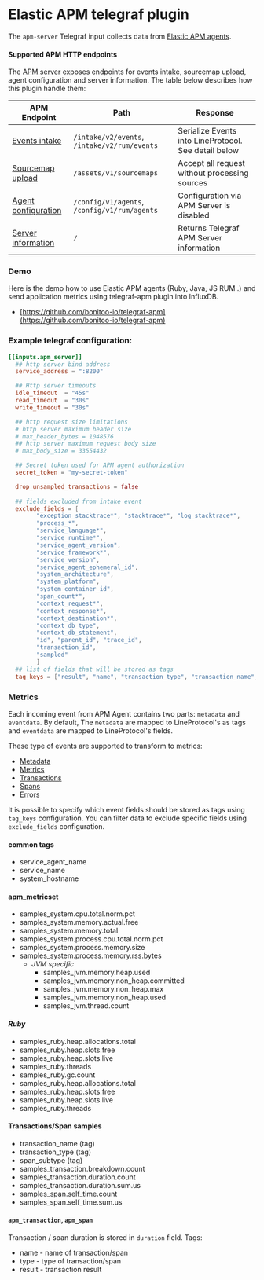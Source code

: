 # Elastic APM telegraf plugin

The `apm-server` Telegraf input collects data from [Elastic APM agents][apm_agents].

#### Supported APM HTTP endpoints
The [APM server][apm_endpoints] exposes endpoints for events intake, sourcemap upload, agent configuration and server information. 
The table below describes how this plugin handle them:

| APM Endpoint                                          | Path                                          | Response                                              |
|-------------------------------------------------------|-----------------------------------------------|-------------------------------------------------------|
| [Events intake][endpoint_events_intake]               | `/intake/v2/events`, `/intake/v2/rum/events`  | Serialize Events into LineProtocol. See detail below  |
| [Sourcemap upload][endpoint_sourcemap_upload]         | `/assets/v1/sourcemaps`                       | Accept all request without processing sources         |
| [Agent configuration][endpoint_agent_configuration]   | `/config/v1/agents`, `/config/v1/rum/agents`  | Configuration via APM Server is disabled              |
| [Server information][endpoint_server_information]     | `/`                                           | Returns Telegraf APM Server information               |


### Demo
Here is the demo how to use Elastic APM agents (Ruby, Java, JS RUM..) and send application metrics using telegraf-apm plugin into InfluxDB.
* [https://github.com/bonitoo-io/telegraf-apm](https://github.com/bonitoo-io/telegraf-apm)

### Example telegraf configuration:

```toml
[[inputs.apm_server]]
  ## http server bind address 
  service_address = ":8200"

  ## Http server timeouts
  idle_timeout  = "45s"
  read_timeout  = "30s"
  write_timeout = "30s"

  ## http request size limitations  
  # http server maximum header size
  # max_header_bytes = 1048576
  ## http server maximum request body size 	
  # max_body_size = 33554432

  ## Secret token used for APM agent authorization 
  secret_token = "my-secret-token"

  drop_unsampled_transactions = false
 
  ## fields excluded from intake event
  exclude_fields = [
        "exception_stacktrace*", "stacktrace*", "log_stacktrace*",
        "process_*",
        "service_language*",
        "service_runtime*",
        "service_agent_version",
        "service_framework*",
        "service_version",
        "service_agent_ephemeral_id",
        "system_architecture",
        "system_platform",
        "system_container_id",
        "span_count*",
        "context_request*",
        "context_response*",
        "context_destination*",
        "context_db_type",
        "context_db_statement",
        "id", "parent_id", "trace_id",
        "transaction_id",
        "sampled"
        ]
  ## list of fields that will be stored as tags
  tag_keys = ["result", "name", "transaction_type", "transaction_name", "type", "span_type", "span_subtype"]
```
### Metrics

Each incoming event from APM Agent contains two parts: `metadata` and `eventdata`. 
By default, The `metadata` are mapped to LineProtocol's as tags and `eventdata` are mapped to LineProtocol's fields.

These type of events are supported to transform to metrics:

* [Metadata][datamodel_metadata]
* [Metrics][datamodel_metrics]
* [Transactions][datamodel_transactions]
* [Spans][datamodel_spans]
* [Errors][datamodel_errors]

It is possible to specify which event fields should be stored as tags using `tag_keys` configuration. You can filter 
data to exclude specific fields using `exclude_fields` configuration.

#### common tags
* service_agent_name
* service_name
* system_hostname

#### apm_metricset
* samples_system.cpu.total.norm.pct
* samples_system.memory.actual.free
* samples_system.memory.total
* samples_system.process.cpu.total.norm.pct
* samples_system.process.memory.size
* samples_system.process.memory.rss.bytes    
    * _JVM specific_ 
        * samples_jvm.memory.heap.used
        * samples_jvm.memory.non_heap.committed
        * samples_jvm.memory.non_heap.max
        * samples_jvm.memory.non_heap.used
        * samples_jvm.thread.count
        
#### _Ruby_
* samples_ruby.heap.allocations.total
* samples_ruby.heap.slots.free
* samples_ruby.heap.slots.live
* samples_ruby.threads
* samples_ruby.gc.count
* samples_ruby.heap.allocations.total
* samples_ruby.heap.slots.free
* samples_ruby.heap.slots.live
* samples_ruby.threads

#### Transactions/Span samples

* transaction_name (tag)
* transaction_type (tag)
* span_subtype (tag)
* samples_transaction.breakdown.count
* samples_transaction.duration.count
* samples_transaction.duration.sum.us
* samples_span.self_time.count
* samples_span.self_time.sum.us
    
#### `apm_transaction`, `apm_span`
Transaction / span duration is stored in `duration` field.
Tags:
* name - name of transaction/span
* type - type of transaction/span
* result - transaction result

[datamodel_metadata]: https://www.elastic.co/guide/en/apm/get-started/7.6/metadata.html
[datamodel_spans]: https://www.elastic.co/guide/en/apm/get-started/current/transaction-spans.html
[datamodel_transactions]: https://www.elastic.co/guide/en/apm/get-started/current/transactions.html
[datamodel_metrics]: https://www.elastic.co/guide/en/apm/get-started/current/metrics.html
[datamodel_errors]: https://www.elastic.co/guide/en/apm/get-started/current/errors.html
[apm_endpoints]: https://www.elastic.co/guide/en/apm/server/current/intake-api.html
[endpoint_events_intake]: https://www.elastic.co/guide/en/apm/server/current/events-api.html
[endpoint_sourcemap_upload]: https://www.elastic.co/guide/en/apm/server/current/sourcemap-api.html
[endpoint_agent_configuration]: https://www.elastic.co/guide/en/apm/server/current/agent-configuration-api.html
[endpoint_server_information]: https://www.elastic.co/guide/en/apm/server/current/server-info.html
[apm_agents]: https://www.elastic.co/guide/en/apm/agent/index.html
